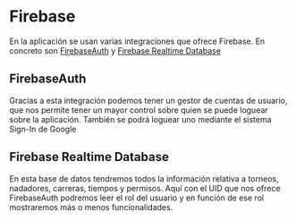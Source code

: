 # Firebase
En la aplicación se usan varias integraciones que ofrece Firebase. En concreto son [FirebaseAuth](https://firebase.google.com/docs/auth) y [Firebase Realtime Database](https://firebase.google.com/docs/database)

## FirebaseAuth

Gracias a esta integración podemos tener un gestor de cuentas de usuario, que nos permite tener un mayor control sobre quien se puede loguear sobre la aplicación. También se podrá loguear uno mediante el sistema Sign-In de Google

## Firebase Realtime Database

En esta base de datos tendremos todos la información relativa a torneos, nadadores, carreras, tiempos y permisos. Aquí con el UID que nos ofrece FirebaseAuth podremos leer el rol del usuario y en función de ese rol mostraremos más o menos funcionalidades.

